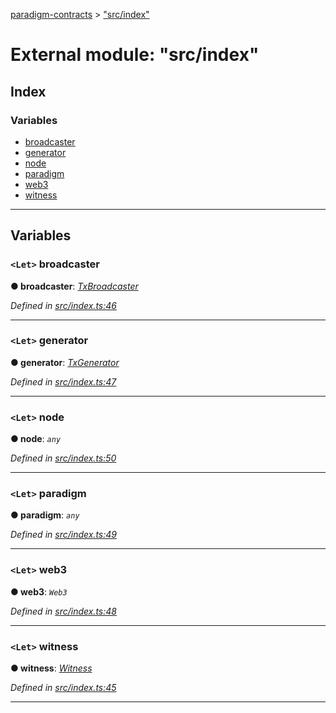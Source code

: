 [paradigm-contracts](../README.md) > ["src/index"](../modules/_src_index_.md)

# External module: "src/index"

## Index

### Variables

* [broadcaster](_src_index_.md#broadcaster)
* [generator](_src_index_.md#generator)
* [node](_src_index_.md#node)
* [paradigm](_src_index_.md#paradigm)
* [web3](_src_index_.md#web3)
* [witness](_src_index_.md#witness)

---

## Variables

<a id="broadcaster"></a>

### `<Let>` broadcaster

**● broadcaster**: *[TxBroadcaster](../classes/_src_core_util_txbroadcaster_.txbroadcaster.md)*

*Defined in [src/index.ts:46](https://github.com/paradigmfoundation/paradigmcore/blob/673c168/src/index.ts#L46)*

___
<a id="generator"></a>

### `<Let>` generator

**● generator**: *[TxGenerator](../classes/_src_core_util_txgenerator_.txgenerator.md)*

*Defined in [src/index.ts:47](https://github.com/paradigmfoundation/paradigmcore/blob/673c168/src/index.ts#L47)*

___
<a id="node"></a>

### `<Let>` node

**● node**: *`any`*

*Defined in [src/index.ts:50](https://github.com/paradigmfoundation/paradigmcore/blob/673c168/src/index.ts#L50)*

___
<a id="paradigm"></a>

### `<Let>` paradigm

**● paradigm**: *`any`*

*Defined in [src/index.ts:49](https://github.com/paradigmfoundation/paradigmcore/blob/673c168/src/index.ts#L49)*

___
<a id="web3"></a>

### `<Let>` web3

**● web3**: *`Web3`*

*Defined in [src/index.ts:48](https://github.com/paradigmfoundation/paradigmcore/blob/673c168/src/index.ts#L48)*

___
<a id="witness"></a>

### `<Let>` witness

**● witness**: *[Witness](../classes/_src_witness_witness_.witness.md)*

*Defined in [src/index.ts:45](https://github.com/paradigmfoundation/paradigmcore/blob/673c168/src/index.ts#L45)*

___

